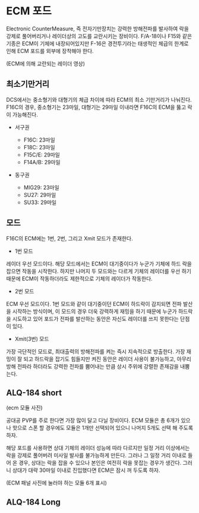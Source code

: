 # ECM 포드
Electronic CounterMeasure, 즉 전자기만장치는 강력한 방해전파를 발사하여 락을 강제로 풀어버리거나 레이더상의 고도를 교란시키는 장비이다.
F/A-18이나 F15와 같은 기종은 ECM이 기체에 내장되어있지만 F-16은 경전투기라는 태생적인 체급의 한계로 인해 ECM 포드를 외부에 장착해야 한다.

(ECM에 의해 교란되는 레이더 영상)

## 최소기만거리



DCS에서는 중소형기와 대형기의 체급 차이에 따라 ECM의 최소 기만거리가 나눠진다. F16C의 경우, 중소형기는 23마일, 대형기는 29마일 이내라면 F16C의 ECM을 뚫고 락이 가능해진다.


* 서구권
    * F16C: 23마일
    * F18C: 23마일
    * F15C/E: 29마일
    * F14A/B: 29마일



* 동구권
    * MIG29: 23마일
    * SU27: 29마일
    * SU33: 29마일

## 모드


F16C의 ECM에는 1번, 2번, 그리고 Xmit 모드가 존재한다.


- 1번 모드




레이더 우선 모드이다. 해당 모드에서는 ECM이 대기중이다가 누군가 기체에 하드 락을 잡으면 작동을 시작한다. 하지만 나머지 두 모드와는 다르게 기체의 레이더를 우선 하기 때문에 ECM이 작동하더라도 제한적으로 기체의 레이더가 작동한다.




- 2번 모드



 
ECM 우선 모드이다. 1번 모드와 같이 대기중이던 ECM이 하드락이 감지되면 전파 발산을 시작하는 방식이며, 이 모드의 경우 더욱 강력하게 재밍을 하기 때문에 누군가 하드락을 시도하고 있어 포드가 전파를 발산하는 동안은 자신도 레이더를 쓰지 못한다는 단점이 있다.




- Xmit(3번) 모드




가장 극단적인 모드로, 최대출력의 방해전파를 켜는 즉시 지속적으로 방출한다. 가장 재밍이 잘 되고 하드락을 잡기도 힘들지만 켜진 동안은 레이더 사용이 불가능하고, 아무리 방해 전파라 하더라도 강력한 전파를 뿜어내는 만큼 상시 주위에 강렬한 존재감을 내뿜는다.




## ALQ-184 short


(ecm 모듈 사진)


공대공 PVP를 주로 한다면 가장 많이 달고 다닐 장비이다.
ECM 모듈은 총 6개가 있으나 핫으로 스폰 할 경우에도 모듈은 1개만 선택되어 있으니 나머지 5개도 선택 해 주도록 하자.

해당 포드를 사용하면 상대 기체의 레이더 성능에 따라 다르지만 일정 거리 이상에서는 락을 강제로 풀어버려 미사일 발사를 불가능하게 만든다. 그러나 그 일정 거리 이내로 들어 온 경우, 상대는 락을 잡을 수 있으나 본인은 여전히 락을 못잡는 경우가 생간다. 그러니 상대가 대략 30마일 이내로 진입했다면 ECM은 잠시 꺼 두도록 하자.


(ECM 패널 사진에 눌러야 하는 모듈 6개 표시)






## ALQ-184 Long



